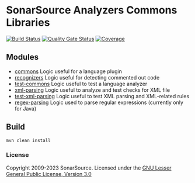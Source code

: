 # SonarSource Analyzers Commons Libraries

[![Build Status](https://api.cirrus-ci.com/github/SonarSource/sonar-analyzer-commons.svg?branch=master)](https://cirrus-ci.com/github/SonarSource/sonar-analyzer-commons) [![Quality Gate Status](https://next.sonarqube.com/sonarqube/api/project_badges/measure?project=org.sonarsource.analyzer-commons%3Asonar-analyzer-commons-parent&metric=alert_status)](https://next.sonarqube.com/sonarqube/dashboard?id=org.sonarsource.analyzer-commons%3Asonar-analyzer-commons-parent) [![Coverage](https://next.sonarqube.com/sonarqube/api/project_badges/measure?project=org.sonarsource.analyzer-commons%3Asonar-analyzer-commons-parent&metric=coverage)](https://next.sonarqube.com/sonarqube/dashboard?id=org.sonarsource.analyzer-commons%3Asonar-analyzer-commons-parent)

## Modules

* [commons](commons) Logic useful for a language plugin
* [recognizers](recognizers) Logic useful for detecting commented out code
* [test-commons](test-commons) Logic useful to test a language analyzer
* [xml-parsing](xml-parsing) Logic useful to analyze and test checks for XML file
* [test-xml-parsing](test-xml-parsing) Logic useful to test XML parsing and XML-related rules
* [regex-parsing](regex-parsing) Logic used to parse regular expressions (currently only for Java)

## Build
```
mvn clean install
```

### License
Copyright 2009-2023 SonarSource.
Licensed under the [GNU Lesser General Public License, Version 3.0](http://www.gnu.org/licenses/lgpl.txt)
